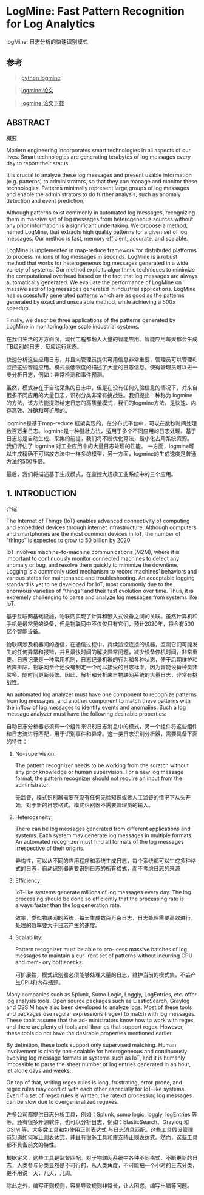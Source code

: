 # LogMine: Fast Pattern Recognition for Log Analytics

logMine: 日志分析的快速识别模式

## 参考

> [python logmine](https://github.com/trungdq88/logmine)

> [logmine 论文](https://www.cs.unm.edu/~mueen/Papers/LogMine.pdf)

> [logmine 论文下载](https://github.com/Kua-Fu/blog-book-images/blob/main/paper/LogMine.pdf)

## ABSTRACT

概要

Modern engineering incorporates smart technologies in all aspects of our lives. Smart technologies are generating terabytes of log messages every day to report their status. 

It is crucial to analyze these log messages and present usable information (e.g. patterns) to administrators, so that they can manage and monitor these technologies. Patterns minimally represent large groups of log messages and enable the administrators to do further analysis, such as anomaly detection and event prediction. 

Although patterns exist commonly in automated log messages, recognizing them in massive set of log messages from heterogeneous sources without any prior information is a significant undertaking. We propose a method, named LogMine, that extracts high quality patterns for a given set of log messages. Our method is fast, memory efficient, accurate, and scalable. 

LogMine is implemented in map-reduce framework for distributed platforms to process millions of log messages in seconds. LogMine is a robust method that works for heterogeneous log messages generated in a wide variety of systems. Our method exploits algorithmic techniques to minimize the computational overhead based on the fact that log messages are always automatically generated. We evaluate the performance of LogMine on massive sets of log messages generated in industrial applications. LogMine has successfully generated patterns which are as good as the patterns generated by exact and unscalable method, while achieving a 500× speedup. 

Finally, we describe three applications of the patterns generated by LogMine in monitoring large scale industrial systems.

在我们生活的方方面面，现代工程都融入大量的智能应用。智能应用每天都会生成TB级别的日志，反应运行状态。

快速分析这些应用日志，并且向管理员提供可用信息非常重要，管理员可以管理和监控这些智能应用。模式最低限度的描述了大量的日志信息，使得管理员可以进一步分析日志，例如：异常检测和事件预测。

虽然，模式存在于自动采集的日志中，但是在没有任何先验信息的情况下，对来自很多不同应用的大量日志，识别分类非常有挑战性。我们提出一种称为 logmine的方法，该方法能提取给定日志的高质量模式，我们的logmine方法，是快速、内存高效、准确和可扩展的。

logmine是基于map-reduce 框架实现的，在分布式平台中，可以在数秒时间处理数百万条日志。logmine是一种健壮方法，适用于多个不同应用的日志处理。基于日志总是自动生成、采集的前提，我们将不断优化算法，最小化占用系统资源。 我们评估了 logmine 对工业应用中的大量日志处理的性能。 一方面，logmine可以生成精确不可缩放方法中一样多的模型，另一方面，logmine的生成速度是普通方法的500多倍。

最后，我们将描述基于生成模式，在监控大规模工业系统中的三个应用。

## 1. INTRODUCTION

介绍

The Internet of Things (IoT) enables advanced connectivity of computing and embedded devices through internet infrastructure. Although computers and smartphones are the most common devices in IoT, the number of “things” is expected to grow to 50 billion by 2020 

IoT involves machine-to-machine communications (M2M), where it is important to continuously monitor connected machines to detect any anomaly or bug, and resolve them quickly to minimize the downtime. Logging is a commonly used mechanism to record machines’ behaviors and various states for maintenance and troubleshooting. An acceptable logging standard is yet to be developed for IoT, most commonly due to the enormous varieties of “things” and their fast evolution over time. Thus, it is extremely challenging to parse and analyze log messages from systems like IoT.

基于互联网基础设施，物联网实现了计算和嵌入式设备之间的关联。虽然计算机和手机是最常见的设备，但是物联网中不仅仅只有它们，预计2020年，将会有500亿个智能设备。

物联网涉及机器间的通信，在通信过程中，持续监控连接的机器，监测它们可能发生的任何异常和报错，并且最快时间的解决异常问题，减少设备停机时间，非常重要。日志记录是一种常用机制，日志记录机器的行为和各种状态，便于后期维护和故障排除。物联网至今还没有制定一个可以接受的日志标准，因为智能设备种类非常多、随时间更新频繁。因此，解析和分析来自物联网系统的大量日志，非常有挑战性。

An automated log analyzer must have one component to recognize patterns from log messages, and another component to match these patterns with the inflow of log messages to identify events and anomalies. Such a log message analyzer must have the following desirable properties:

自动日志分析器必须有一个组件来识别日志消息中的模式，另一个组件将这些组件和日志流进行匹配，用于识别事件和异常。这一类日志识别分析器，需要具备下面的特性：

1. No-supervision: 
   
   The pattern recognizer needs to be working from the scratch without any prior knowledge or human supervision. For a new log message format, the pattern recognizer should not require an input from the administrator.
   
   无监督，模式识别器需要在没有任何先验知识或者人工监督的情况下从头开始，对于新的日志格式，模式识别器不需要管理员的输入。
   
2. Heterogeneity: 

	There can be log messages generated from different applications and systems. Each system may generate log messages in multiple formats. An automated recognizer must find all formats of the log messages irrespective of their origins.
	
	异构性，可以从不同的应用程序和系统生成日志，每个系统都可以生成多种格式的日志，自动识别器需要识别日志的所有格式，而不考虑日志的来源
	
3. Efficiency: 

	IoT-like systems generate millions of log messages every day. The log processing should be done so efficiently that the processing rate is always faster than the log generation rate.
	
	效率，类似物联网的系统，每天生成数百万条日志，日志处理需要高效进行，处理的效率要大于日志产生的速度。
	
4. Scalability: 

	Pattern recognizer must be able to pro- cess massive batches of log messages to maintain a cur- rent set of patterns without incurring CPU and mem- ory bottlenecks.
	
	可扩展性，模式识别器必须能够处理大量的日志，维护当前的模式集，不会产生CPU和内存瓶颈。
	
Many companies such as Splunk, Sumo Logic, Loggly, LogEntries, etc. offer log analysis tools. Open source packages such as ElasticSearch, Graylog and OSSIM have also been developed to analyze logs. Most of these tools and packages use regular expressions (regex) to match with log messages. These tools assume that the ad- ministrators know how to work with regex, and there are plenty of tools and libraries that support regex. However, these tools do not have the desirable properties mentioned earlier. 

By definition, these tools support only supervised matching. Human involvement is clearly non-scalable for heterogeneous and continuously evolving log message formats in systems such as IoT, and it is humanly impossible to parse the sheer number of log entries generated in an hour, let alone days and weeks. 

On top of that, writing regex rules is long, frustrating, error-prone, and regex rules may conflict with each other especially for IoT-like systems. Even if a set of regex rules is written, the rate of processing log messages can be slow due to overgeneralized regexes.

   
许多公司都提供日志分析工具，例如：Splunk, sumo logic, loggly, logEntries 等等。还有很多开源软件，也可以分析日志，例如：ElasticSearch、Graylog 和 OSIM 等。大多数工具和包使用正则表达式 与日志消息匹配。这些工具假设管理员知道如何写正则表达式，并且有很多工具和库支持正则表达式。然而，这些工具都不具备前文的特性。

根据定义，这些工具是监督匹配。对于物联网系统中各种不同格式、不断更新的日志，人类参与分类显然是不可行的，从人类角度，不可能把一个小时的日志分类，更不用说一天，几天，几周。

除此之外，编写正则规则，容易导致规则非常长，让人困惑，编写出错等问题。


